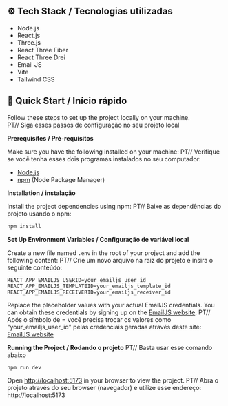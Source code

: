 ## <a name="tech-stack">⚙️ Tech Stack / Tecnologias utilizadas</a>

- Node.js
- React.js
- Three.js
- React Three Fiber
- React Three Drei
- Email JS
- Vite
- Tailwind CSS

## <a name="quick-start">🤸 Quick Start / Início rápido</a>

Follow these steps to set up the project locally on your machine.</br>
PT// Siga esses passos de configuração no seu projeto local

**Prerequisites / Pré-requisitos**

Make sure you have the following installed on your machine:
PT// Verifique se você tenha esses dois programas instalados no seu computador:

- [Node.js](https://nodejs.org/en)
- [npm](https://www.npmjs.com/) (Node Package Manager)

**Installation / instalação**

Install the project dependencies using npm:
PT// Baixe as dependências do projeto usando o npm:

```bash
npm install
```

**Set Up Environment Variables / Configuração de variável local**

Create a new file named `.env` in the root of your project and add the following content:
PT// Crie um novo arquivo na raiz do projeto e insira o seguinte conteúdo:

```env
REACT_APP_EMAILJS_USERID=your_emailjs_user_id
REACT_APP_EMAILJS_TEMPLATEID=your_emailjs_template_id
REACT_APP_EMAILJS_RECEIVERID=your_emailjs_receiver_id
```

Replace the placeholder values with your actual EmailJS credentials. You can obtain these credentials by signing up on the [EmailJS website](https://www.emailjs.com/).
PT// Após o símbolo de = você precisa trocar os valores como "your_emailjs_user_id" pelas credenciais geradas através deste site: [EmailJS website](https://www.emailjs.com/)

**Running the Project / Rodando o projeto**
PT// Basta usar esse comando abaixo

```bash
npm run dev
```

Open [http://localhost:5173](http://localhost:5173) in your browser to view the project.
PT// Abra o projeto através do seu browser (navegador) e utilize esse endereço: http://localhost:5173
